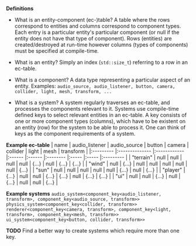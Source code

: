 **Definitions**
- What is an entity-component (ec-)table?
A table where the rows correspond to entities and columns correspond to component types.
Each entry is a particular entity's particular component (or null if the entity does not have that type of component).
Rows (entities) are created/destroyed at run-time however columns (types of components) must be specified at compile-time.

- What is an entity?
Simply an index (`std::size_t`) referring to a row in an ec-table.

- What is a component?
A data type representing a particular aspect of an entity.
Examples: `audio_source, audio_listener, button, camera, collider, light, mesh, transform, ...`

- What is a system?
A system regularly traverses an ec-table, and processes the components relevant to it.
Systems use compile-time defined keys to select relevant entities in an ec-table.
A key consists of one or more component types (columns), which have to be existent on an entity (row) for the system 
to be able to process it. One can think of keys as the component requirements of a system.

**Example ec-table**
| name      | audio_listener | audio_source | button | camera | collider | light | mesh  | transform |
|:--------- |:-------------- |:------------ |:------ |:------ |:-------- |:----- |:----- |:--------- |
| "terrain" | null           | null         | null   | null   | {...}    | null  | {...} | {...}     |
| "wind"    | null           | {...}        | null   | null   | null     | null  | null  | {...}     |
| "sun"     | null           | null         | null   | null   | null     | {...} | null  | {...}     |
| "player"  | {...}          | null         | null   | {...}  | {...}    | null  | {...} | {...}     |
| "ui"      | null           | null         | {...}  | null   | {...}    | null  | null  | {...}     |

**Example systems**
`audio_system<component_key<audio_listener, transform>, component_key<audio_source, transform>>`
`physics_system<component_key<collider, transform>>`
`renderer<component_key<camera, transform>, component_key<light, transform>, component_key<mesh, transform>>`
`ui_system<component_key<button, collider, transform>>`

**TODO**
Find a better way to create systems which require more than one key.